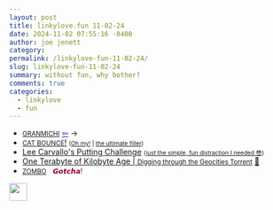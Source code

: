 ```yaml
---
layout: post
title: 𝚕𝚒𝚗𝚔𝚢𝚕𝚘𝚟𝚎.𝚏𝚞𝚗 𝟷𝟷-𝟶𝟸-𝟸𝟺
date: 2024-11-02 07:55:16 -0400
author: joe jenett
category: 
permalink: /linkylove-fun-11-02-24/
slug: linkylove-fun-11-02-24
summary: without fun, why bother?
comments: true
categories:
  - linkylove
  - fun
---
```

<ul class="linkylove">
	<li><a title="Sara" href="https://michi.foo/"><small>GRANMICHI</small></a>  <a title="source" href="https://gusbus.space/smallweb-subway/"><span style="color:blue;">&#8678;</span></a>  <span title="led to site shown below">&#8594;</span></li>
	<li><a title="CAT BOUNCE!" href="https://cat-bounce.com/"><small>CAT BOUNCE</small>!</a> <span style="font-size:.75em;">(<a title="dwt-archives" href="https://dwt-archives.joejenett.com/oh-my/">Oh my!</a> | <a title="the ultimate filler" href="https://simply.joejenett.com/the_ultimate_filler/">the ultimate filler</a>)</span></li>
	<li><a title="Aaron Demeter" href="https://aaron-demeter.itch.io/lee-carvallos-putting-challenge">Lee Carvallo's Putting Challenge</a> <span style="font-size:.75em;">(<a title="dwt-archives" href="https://dwt-archives.joejenett.com/just-the-simple-fun-distraction-i-needed-%f0%9f%98%8e/">just the simple, fun distraction I needed 😎</a>)</span></li>
	<li><a title="One Terabyte of Kilobyte Age" href="https://blog.geocities.institute/">One Terabyte of Kilobyte Age | <small>Digging through the Geocities Torrent</small></a> <a title="another gem from Brad E." href="https://pinboard.in/u:ramblinggit">📌</a></li>
	<li><a title="ZOMBO" href="https://zombo.com/"><small>ZOMBO</small></a> &nbsp; <span style="color:#8f002d;font-size:.9em;">𝙂𝙤𝙩𝙘𝙝𝙖!</span></li>
</ul>
<img src="https://simply.joejenett.com/images/eguy.png" alt="" width="32">

<a style="display:none;" href="https://brid.gy/publish/mastodon"><small>(cross-posted to mastodon)</small></a>